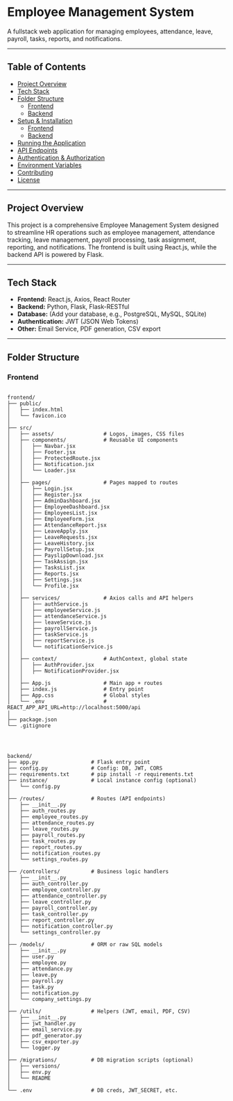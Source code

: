 # Employee Management System

A fullstack web application for managing employees, attendance, leave, payroll, tasks, reports, and notifications.

---

## Table of Contents

- [Project Overview](#project-overview)
- [Tech Stack](#tech-stack)
- [Folder Structure](#folder-structure)
  - [Frontend](#frontend)
  - [Backend](#backend)
- [Setup & Installation](#setup--installation)
  - [Frontend](#frontend-setup)
  - [Backend](#backend-setup)
- [Running the Application](#running-the-application)
- [API Endpoints](#api-endpoints)
- [Authentication & Authorization](#authentication--authorization)
- [Environment Variables](#environment-variables)
- [Contributing](#contributing)
- [License](#license)

---

## Project Overview

This project is a comprehensive Employee Management System designed to streamline HR operations such as employee management, attendance tracking, leave management, payroll processing, task assignment, reporting, and notifications. The frontend is built using React.js, while the backend API is powered by Flask.

---

## Tech Stack

- **Frontend:** React.js, Axios, React Router
- **Backend:** Python, Flask, Flask-RESTful
- **Database:** (Add your database, e.g., PostgreSQL, MySQL, SQLite)
- **Authentication:** JWT (JSON Web Tokens)
- **Other:** Email Service, PDF generation, CSV export

---

## Folder Structure

### Frontend

```plaintext

frontend/
├── public/
│   ├── index.html
│   └── favicon.ico
│
├── src/
│   ├── assets/                # Logos, images, CSS files
│   ├── components/            # Reusable UI components
│   │   ├── Navbar.jsx
│   │   ├── Footer.jsx
│   │   ├── ProtectedRoute.jsx
│   │   ├── Notification.jsx
│   │   └── Loader.jsx
│   │
│   ├── pages/                 # Pages mapped to routes
│   │   ├── Login.jsx
│   │   ├── Register.jsx
│   │   ├── AdminDashboard.jsx
│   │   ├── EmployeeDashboard.jsx
│   │   ├── EmployeesList.jsx
│   │   ├── EmployeeForm.jsx
│   │   ├── AttendanceReport.jsx
│   │   ├── LeaveApply.jsx
│   │   ├── LeaveRequests.jsx
│   │   ├── LeaveHistory.jsx
│   │   ├── PayrollSetup.jsx
│   │   ├── PayslipDownload.jsx
│   │   ├── TaskAssign.jsx
│   │   ├── TasksList.jsx
│   │   ├── Reports.jsx
│   │   ├── Settings.jsx
│   │   └── Profile.jsx
│   │
│   ├── services/              # Axios calls and API helpers
│   │   ├── authService.js
│   │   ├── employeeService.js
│   │   ├── attendanceService.js
│   │   ├── leaveService.js
│   │   ├── payrollService.js
│   │   ├── taskService.js
│   │   ├── reportService.js
│   │   └── notificationService.js
│   │
│   ├── context/               # AuthContext, global state
│   │   ├── AuthProvider.jsx
│   │   ├── NotificationProvider.jsx
│   │
│   ├── App.js                 # Main app + routes
│   ├── index.js               # Entry point
│   ├── App.css                # Global styles
│   └── .env                   # REACT_APP_API_URL=http://localhost:5000/api
│
├── package.json
└── .gitignore




backend/
├── app.py                 # Flask entry point
├── config.py              # Config: DB, JWT, CORS
├── requirements.txt       # pip install -r requirements.txt
├── instance/              # Local instance config (optional)
│   └── config.py
│
├── /routes/               # Routes (API endpoints)
│   ├── __init__.py
│   ├── auth_routes.py
│   ├── employee_routes.py
│   ├── attendance_routes.py
│   ├── leave_routes.py
│   ├── payroll_routes.py
│   ├── task_routes.py
│   ├── report_routes.py
│   ├── notification_routes.py
│   └── settings_routes.py
│
├── /controllers/          # Business logic handlers
│   ├── __init__.py
│   ├── auth_controller.py
│   ├── employee_controller.py
│   ├── attendance_controller.py
│   ├── leave_controller.py
│   ├── payroll_controller.py
│   ├── task_controller.py
│   ├── report_controller.py
│   ├── notification_controller.py
│   └── settings_controller.py
│
├── /models/               # ORM or raw SQL models
│   ├── __init__.py
│   ├── user.py
│   ├── employee.py
│   ├── attendance.py
│   ├── leave.py
│   ├── payroll.py
│   ├── task.py
│   ├── notification.py
│   └── company_settings.py
│
├── /utils/                # Helpers (JWT, email, PDF, CSV)
│   ├── __init__.py
│   ├── jwt_handler.py
│   ├── email_service.py
│   ├── pdf_generator.py
│   ├── csv_exporter.py
│   └── logger.py
│
├── /migrations/           # DB migration scripts (optional)
│   ├── versions/
│   ├── env.py
│   └── README
│
└── .env                   # DB creds, JWT_SECRET, etc.

